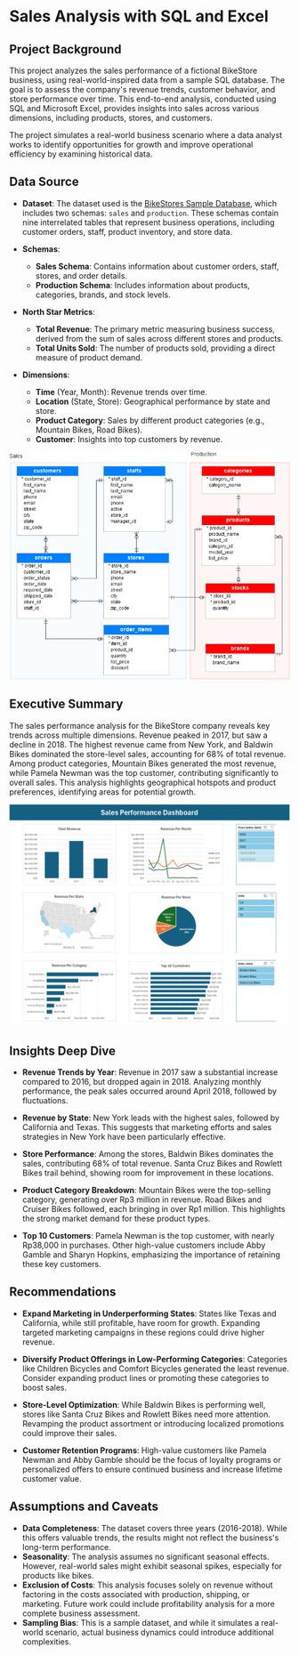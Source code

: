 # Sales Analysis with SQL and Excel

## Project Background

This project analyzes the sales performance of a fictional BikeStore business, using real-world-inspired data from a sample SQL database. The goal is to assess the company's revenue trends, customer behavior, and store performance over time. This end-to-end analysis, conducted using SQL and Microsoft Excel, provides insights into sales across various dimensions, including products, stores, and customers.

The project simulates a real-world business scenario where a data analyst works to identify opportunities for growth and improve operational efficiency by examining historical data.

## Data Source

- **Dataset**: The dataset used is the [BikeStores Sample Database](https://www.sqlservertutorial.net/getting-started/sql-server-sample-database/), which includes two schemas: `sales` and `production`. These schemas contain nine interrelated tables that represent business operations, including customer orders, staff, product inventory, and store data.

- **Schemas**:

  - **Sales Schema**: Contains information about customer orders, staff, stores, and order details.
  - **Production Schema**: Includes information about products, categories, brands, and stock levels.

- **North Star Metrics**:

  - **Total Revenue**: The primary metric measuring business success, derived from the sum of sales across different stores and products.
  - **Total Units Sold**: The number of products sold, providing a direct measure of product demand.

- **Dimensions**:
  - **Time** (Year, Month): Revenue trends over time.
  - **Location** (State, Store): Geographical performance by state and store.
  - **Product Category**: Sales by different product categories (e.g., Mountain Bikes, Road Bikes).
  - **Customer**: Insights into top customers by revenue.

![BikeStores Database Diagram](SQL-Server-Sample-Database.png)

## Executive Summary

The sales performance analysis for the BikeStore company reveals key trends across multiple dimensions. Revenue peaked in 2017, but saw a decline in 2018. The highest revenue came from New York, and Baldwin Bikes dominated the store-level sales, accounting for 68% of total revenue. Among product categories, Mountain Bikes generated the most revenue, while Pamela Newman was the top customer, contributing significantly to overall sales. This analysis highlights geographical hotspots and product preferences, identifying areas for potential growth.

![Sales Performance Dashboard](dashboard.png)

## Insights Deep Dive

- **Revenue Trends by Year**: Revenue in 2017 saw a substantial increase compared to 2016, but dropped again in 2018. Analyzing monthly performance, the peak sales occurred around April 2018, followed by fluctuations.
- **Revenue by State**: New York leads with the highest sales, followed by California and Texas. This suggests that marketing efforts and sales strategies in New York have been particularly effective.

- **Store Performance**: Among the stores, Baldwin Bikes dominates the sales, contributing 68% of total revenue. Santa Cruz Bikes and Rowlett Bikes trail behind, showing room for improvement in these locations.

- **Product Category Breakdown**: Mountain Bikes were the top-selling category, generating over Rp3 million in revenue. Road Bikes and Cruiser Bikes followed, each bringing in over Rp1 million. This highlights the strong market demand for these product types.

- **Top 10 Customers**: Pamela Newman is the top customer, with nearly Rp38,000 in purchases. Other high-value customers include Abby Gamble and Sharyn Hopkins, emphasizing the importance of retaining these key customers.

## Recommendations

- **Expand Marketing in Underperforming States**: States like Texas and California, while still profitable, have room for growth. Expanding targeted marketing campaigns in these regions could drive higher revenue.

- **Diversify Product Offerings in Low-Performing Categories**: Categories like Children Bicycles and Comfort Bicycles generated the least revenue. Consider expanding product lines or promoting these categories to boost sales.

- **Store-Level Optimization**: While Baldwin Bikes is performing well, stores like Santa Cruz Bikes and Rowlett Bikes need more attention. Revamping the product assortment or introducing localized promotions could improve their sales.

- **Customer Retention Programs**: High-value customers like Pamela Newman and Abby Gamble should be the focus of loyalty programs or personalized offers to ensure continued business and increase lifetime customer value.

## Assumptions and Caveats

- **Data Completeness**: The dataset covers three years (2016-2018). While this offers valuable trends, the results might not reflect the business's long-term performance.
- **Seasonality**: The analysis assumes no significant seasonal effects. However, real-world sales might exhibit seasonal spikes, especially for products like bikes.
- **Exclusion of Costs**: This analysis focuses solely on revenue without factoring in the costs associated with production, shipping, or marketing. Future work could include profitability analysis for a more complete business assessment.
- **Sampling Bias**: This is a sample dataset, and while it simulates a real-world scenario, actual business dynamics could introduce additional complexities.
